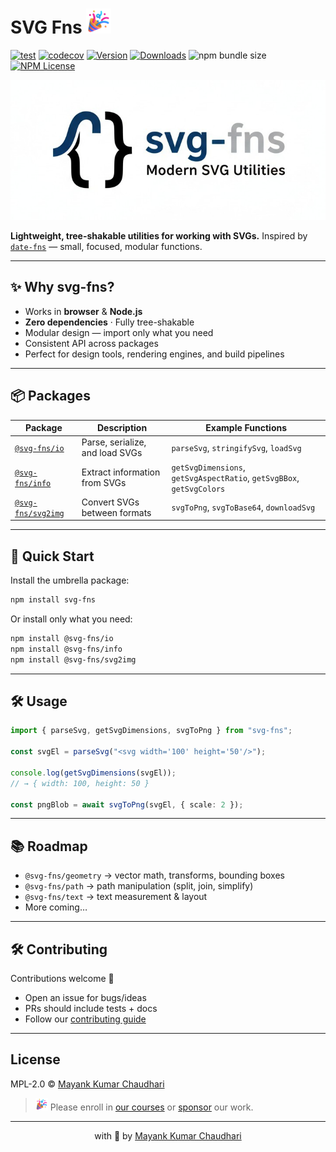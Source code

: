 # SVG Fns <img src="https://raw.githubusercontent.com/mayank1513/mayank1513/main/popper.png" style="height: 40px"/>

[![test](https://github.com/svg-fns/svg-fns/actions/workflows/test.yml/badge.svg)](https://github.com/svg-fns/svg-fns/actions/workflows/test.yml)
[![codecov](https://codecov.io/gh/svg-fns/svg-fns/graph/badge.svg)](https://codecov.io/gh/svg-fns/svg-fns)
[![Version](https://img.shields.io/npm/v/svg-fns.svg?colorB=green)](https://www.npmjs.com/package/svg-fns)
[![Downloads](https://img.jsdelivr.com/img.shields.io/npm/d18m/svg-fns.svg)](https://www.npmjs.com/package/svg-fns)
![npm bundle size](https://img.shields.io/bundlephobia/minzip/svg-fns)
[![NPM License](https://img.shields.io/npm/l/svg-fns)](./LICENSE)

![SVG Functions](./logo.jpg)

**Lightweight, tree-shakable utilities for working with SVGs.**
Inspired by [`date-fns`](https://date-fns.org/) — small, focused, modular functions.

---

## ✨ Why svg-fns?

- Works in **browser** & **Node.js**
- **Zero dependencies** · Fully tree-shakable
- Modular design — import only what you need
- Consistent API across packages
- Perfect for design tools, rendering engines, and build pipelines

---

## 📦 Packages

| Package                                  | Description                     | Example Functions                                                     |
| ---------------------------------------- | ------------------------------- | --------------------------------------------------------------------- |
| [`@svg-fns/io`](./packages/io)           | Parse, serialize, and load SVGs | `parseSvg`, `stringifySvg`, `loadSvg`                                 |
| [`@svg-fns/info`](./packages/info)       | Extract information from SVGs   | `getSvgDimensions`, `getSvgAspectRatio`, `getSvgBBox`, `getSvgColors` |
| [`@svg-fns/svg2img`](./packages/convert) | Convert SVGs between formats    | `svgToPng`, `svgToBase64`, `downloadSvg`                              |

---

## 🚀 Quick Start

Install the umbrella package:

```bash
npm install svg-fns
```

Or install only what you need:

```bash
npm install @svg-fns/io
npm install @svg-fns/info
npm install @svg-fns/svg2img
```

---

## 🛠️ Usage

```ts
import { parseSvg, getSvgDimensions, svgToPng } from "svg-fns";

const svgEl = parseSvg("<svg width='100' height='50'/>");

console.log(getSvgDimensions(svgEl));
// → { width: 100, height: 50 }

const pngBlob = await svgToPng(svgEl, { scale: 2 });
```

---

## 📚 Roadmap

- `@svg-fns/geometry` → vector math, transforms, bounding boxes
- `@svg-fns/path` → path manipulation (split, join, simplify)
- `@svg-fns/text` → text measurement & layout
- More coming…

---

## 🛠️ Contributing

Contributions welcome 🎉

- Open an issue for bugs/ideas
- PRs should include tests + docs
- Follow our [contributing guide](./CONTRIBUTING.md)

---

## License

MPL-2.0 © [Mayank Kumar Chaudhari](https://mayank-chaudhari.vercel.app)

> <img src="https://raw.githubusercontent.com/mayank1513/mayank1513/main/popper.png" style="height: 20px"/> Please enroll in [our courses](https://mayank-chaudhari.vercel.app/courses) or [sponsor](https://github.com/sponsors/mayank1513) our work.

<hr />

<p align="center" style="text-align:center">with 💖 by <a href="https://mayank-chaudhari.vercel.app" target="_blank">Mayank Kumar Chaudhari</a></p>
